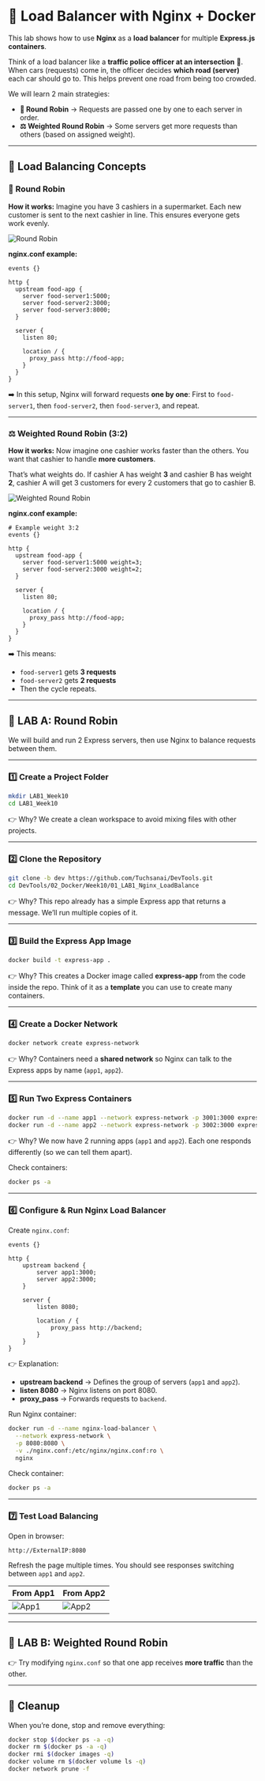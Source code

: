 
# 🚀 Load Balancer with Nginx + Docker

This lab shows how to use **Nginx** as a **load balancer** for multiple **Express.js containers**.

Think of a load balancer like a **traffic police officer at an intersection** 🚦. When cars (requests) come in, the officer decides **which road (server)** each car should go to. This helps prevent one road from being too crowded.

We will learn 2 main strategies:

* **🔄 Round Robin** → Requests are passed one by one to each server in order.
* **⚖️ Weighted Round Robin** → Some servers get more requests than others (based on assigned weight).

---

## 📌 Load Balancing Concepts

### 🔄 Round Robin

**How it works:**
Imagine you have 3 cashiers in a supermarket. Each new customer is sent to the next cashier in line. This ensures everyone gets work evenly.

![Round Robin](round.png)

**nginx.conf example:**

```nginx
events {}

http {
  upstream food-app {
    server food-server1:5000;
    server food-server2:3000;  
    server food-server3:8000;  
  }

  server {
    listen 80;

    location / {
      proxy_pass http://food-app;
    }
  }
}
```

➡️ In this setup, Nginx will forward requests **one by one**:
First to `food-server1`, then `food-server2`, then `food-server3`, and repeat.

---

### ⚖️ Weighted Round Robin (3:2)

**How it works:**
Now imagine one cashier works faster than the others. You want that cashier to handle **more customers**.

That’s what weights do. If cashier A has weight **3** and cashier B has weight **2**, cashier A will get 3 customers for every 2 customers that go to cashier B.

![Weighted Round Robin](weight.png)

**nginx.conf example:**

```nginx
# Example weight 3:2
events {}

http {
  upstream food-app {
    server food-server1:5000 weight=3;
    server food-server2:3000 weight=2;  
  }

  server {
    listen 80;

    location / {
      proxy_pass http://food-app;
    }
  }
}
```

➡️ This means:

* `food-server1` gets **3 requests**
* `food-server2` gets **2 requests**
* Then the cycle repeats.

---

## 🧪 LAB A: Round Robin

We will build and run 2 Express servers, then use Nginx to balance requests between them.

---

### 1️⃣ Create a Project Folder

```bash
mkdir LAB1_Week10
cd LAB1_Week10
```

👉 Why?
We create a clean workspace to avoid mixing files with other projects.

---

### 2️⃣ Clone the Repository

```bash
git clone -b dev https://github.com/Tuchsanai/DevTools.git
cd DevTools/02_Docker/Week10/01_LAB1_Nginx_LoadBalance
```

👉 Why?
This repo already has a simple Express app that returns a message.
We’ll run multiple copies of it.

---

### 3️⃣ Build the Express App Image

```bash
docker build -t express-app .
```

👉 Why?
This creates a Docker image called **express-app** from the code inside the repo.
Think of it as a **template** you can use to create many containers.

---

### 4️⃣ Create a Docker Network

```bash
docker network create express-network
```

👉 Why?
Containers need a **shared network** so Nginx can talk to the Express apps by name (`app1`, `app2`).

---

### 5️⃣ Run Two Express Containers

```bash
docker run -d --name app1 --network express-network -p 3001:3000 express-app
docker run -d --name app2 --network express-network -p 3002:3000 express-app
```

👉 Why?
We now have 2 running apps (`app1` and `app2`). Each one responds differently (so we can tell them apart).

Check containers:

```bash
docker ps -a
```

---

### 6️⃣ Configure & Run Nginx Load Balancer

Create `nginx.conf`:

```nginx
events {}

http {
    upstream backend {
        server app1:3000;
        server app2:3000;
    }

    server {
        listen 8080;

        location / {
            proxy_pass http://backend;
        }
    }
}
```

👉 Explanation:

* **upstream backend** → Defines the group of servers (`app1` and `app2`).
* **listen 8080** → Nginx listens on port 8080.
* **proxy\_pass** → Forwards requests to `backend`.

Run Nginx container:

```bash
docker run -d --name nginx-load-balancer \
  --network express-network \
  -p 8080:8080 \
  -v ./nginx.conf:/etc/nginx/nginx.conf:ro \
  nginx
```

Check container:

```bash
docker ps -a
```

---

### 7️⃣ Test Load Balancing

Open in browser:

```
http://ExternalIP:8080
```

Refresh the page multiple times. You should see responses switching between `app1` and `app2`.

| From App1      | From App2      |
| -------------- | -------------- |
| ![App1](1.jpg) | ![App2](2.jpg) |

---

## 🧪 LAB B: Weighted Round Robin

👉 Try modifying `nginx.conf` so that one app receives **more traffic** than the other.



---

## 🧹 Cleanup

When you’re done, stop and remove everything:

```bash
docker stop $(docker ps -a -q)  
docker rm $(docker ps -a -q) 
docker rmi $(docker images -q) 
docker volume rm $(docker volume ls -q)  
docker network prune -f
```

